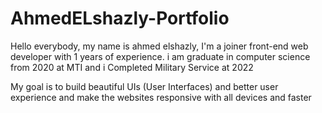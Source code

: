# AhmedELshazly-Portfolio

Hello everybody, my name is ahmed elshazly,
I'm a joiner front-end web developer with 1 years of experience.
i am graduate in computer science from 2020 at MTI
and i Completed Military Service at 2022

My goal is to build beautiful UIs (User Interfaces) and better user experience and make the websites responsive with all devices and faster
